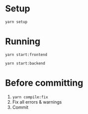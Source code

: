 # Setup

`yarn setup`

# Running 

`yarn start:frontend`

`yarn start:backend`

# Before committing

1. `yarn compile:fix`
2. Fix all errors & warnings
3. Commit
